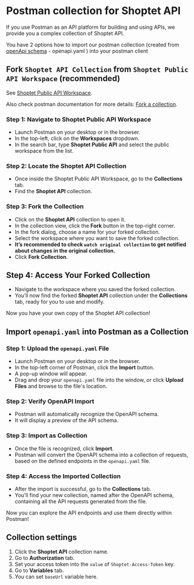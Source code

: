 # Postman collection for Shoptet API

If you use Postman as an API platform for building and using APIs, we provide you a complex collection of Shoptet API.

You have 2 options how to import our postman collection (created from [openApi schema](https://swagger.io/specification/) - openapi.yaml ) into your postman client

## Fork `Shoptet API Collection` from `Shoptet Public API Workspace` (recommended)

See [Shoptet Public API Workspace](https://www.postman.com/orange-rocket-771692/shoptet-public-api-workspace).

Also check postman documentation for more details: [Fork a collection](https://learning.postman.com/docs/collaborating-in-postman/forking-collections/).

### Step 1: Navigate to Shoptet Public API Workspace
- Launch Postman on your desktop or in the browser.
- In the top-left, click on the **Workspaces** dropdown.
- In the search bar, type **Shoptet Public API** and select the public workspace from the list.

### Step 2: Locate the Shoptet API Collection
- Once inside the Shoptet Public API Workspace, go to the **Collections** tab.
- Find the **Shoptet API** collection.

### Step 3: Fork the Collection
- Click on the **Shoptet API** collection to open it.
- In the collection view, click the **Fork** button in the top-right corner.
- In the fork dialog, choose a name for your forked collection.
- Select the workspace where you want to save the forked collection.
- **It’s recommended to check `watch original collection` to get notified about changes in the original collection.**
- Click **Fork Collection**.

## Step 4: Access Your Forked Collection
- Navigate to the workspace where you saved the forked collection.
- You’ll now find the forked **Shoptet API** collection under the **Collections** tab, ready for you to use and modify.

Now you have your own copy of the Shoptet API collection!

## Import `openapi.yaml` into Postman as a Collection

### Step 1: Upload the `openapi.yaml` File
- Launch Postman on your desktop or in the browser.
- In the top-left corner of Postman, click the **Import** button.
- A pop-up window will appear.
- Drag and drop your `openapi.yaml` file into the window, or click **Upload Files** and browse to the file's location.

### Step 2: Verify OpenAPI Import
- Postman will automatically recognize the OpenAPI schema.
- It will display a preview of the API schema.

### Step 3: Import as Collection
- Once the file is recognized, click **Import**.
- Postman will convert the OpenAPI schema into a collection of requests, based on the defined endpoints in the `openapi.yaml` file.

### Step 4: Access the Imported Collection
- After the import is successful, go to the **Collections** tab.
- You’ll find your new collection, named after the OpenAPI schema, containing all the API requests generated from the file.



Now you can explore the API endpoints and use them directly within Postman!

## Collection settings

1. Click the **Shoptet API** collection name.
2. Go to **Authorization** tab.
3. Set your access token into the `value` of `Shoptet-Access-Token` key.
4. Go to **Variables** tab.
4. You can set `baseUrl` variable here.

